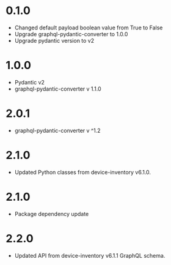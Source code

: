 # 0.1.0
- Changed default payload boolean value from True to False
- Upgrade graphql-pydantic-converter to 1.0.0
- Upgrade pydantic version to v2

# 1.0.0
- Pydantic v2
- graphql-pydantic-converter v 1.1.0

# 2.0.1
- graphql-pydantic-converter v ^1.2

# 2.1.0
- Updated Python classes from device-inventory v6.1.0.

# 2.1.0
- Package dependency update

# 2.2.0
- Updated API from device-inventory v6.1.1 GraphQL schema.
